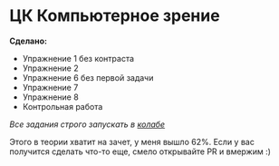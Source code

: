# ЦК Компьютерное зрение

**Сделано:**
- Упражнение 1 без контраста
- Упражнение 2
- Упражнение 6 без первой задачи
- Упражнение 7
- Упражнение 8
- Контрольная работа

*Все задания строго запускать в [колабе](https://colab.research.google.com/)*

Этого в теории хватит на зачет, у меня вышло 62%. Если у вас получится сделать что-то еще, смело открывайте PR и вмержим :)